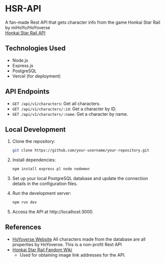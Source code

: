 # HSR-API
A fan-made Rest API that gets character info from the game Honkai Star Rail by miHoYo/HoYoverse </br>
<a href="https://hsr-api.vercel.app/api/v1/characters" target="_blank">Honkai Star Rail API</a> <br />

## Technologies Used

- Node.js
- Express.js
- PostgreSQL
- Vercel (for deployment)

## API Endpoints

- `GET /api/v1/characters`: Get all characters.
- `GET /api/v1/characters/:id`: Get a character by ID.
- `GET /api/v1/characters/:name`: Get a character by name.

## Local Development

1. Clone the repository:

   ```bash
   git clone https://github.com/your-username/your-repository.git

2. Install dependencies:
   ```bash
   npm install express pl node nodemon

3. Set up your local PostgreSQL database and update the connection details in the configuration files.

4. Run the development server:
   ```bash
   npm run dev
   
5. Access the API at http://localhost:3000.

## References
- [HoYoverse Website](https://www.hoyoverse.com/en-us) All characters made from the database are all properties by HoYoverse. This is a non-profit Rest API
- [Honkai Star Rail Fandom Wiki](https://honkai-star-rail.fandom.com/wiki)
  - Used for obtaining image link addresses for the API. 


